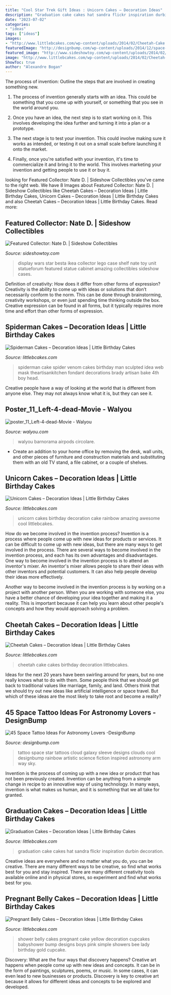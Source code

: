 ```yaml
---
title: "Cool Star Trek Gift Ideas : Unicorn Cakes – Decoration Ideas"
description: "Graduation cake cakes hat sandra flickr inspiration durbin decoration"
date: "2023-07-02"
categories:
- "ideas"
tags: ["ideas"]
images:
- "http://www.littlebcakes.com/wp-content/uploads/2014/02/Cheetah-Cake.jpg"
featuredImage: "http://designbump.com/wp-content/uploads/2014/12/space-star-tattoos-28.jpg"
featured_image: "http://www.sideshowtoy.com/wp-content/uploads/2014/02/collection-room-pic1.jpg"
image: "http://www.littlebcakes.com/wp-content/uploads/2014/02/Cheetah-Cake.jpg"
ShowToc: true
author: "Alexandre Bogan"
---
```



The process of invention: Outline the steps that are involved in creating something new.
1. The process of invention generally starts with an idea. This could be something that you come up with yourself, or something that you see in the world around you.
2. Once you have an idea, the next step is to start working on it. This involves developing the idea further and turning it into a plan or a prototype.

3. The next stage is to test your invention. This could involve making sure it works as intended, or testing it out on a small scale before launching it onto the market.

4. Finally, once you're satisfied with your invention, it's time to commercialize it and bring it to the world. This involves marketing your invention and getting people to use it or buy it.

	

		
looking for Featured Collector: Nate D. | Sideshow Collectibles you've came to the right web. We have 8 Images about Featured Collector: Nate D. | Sideshow Collectibles like Cheetah Cakes – Decoration Ideas | Little Birthday Cakes, Unicorn Cakes – Decoration Ideas | Little Birthday Cakes and also Cheetah Cakes – Decoration Ideas | Little Birthday Cakes. Read more:
		
    
## Featured Collector: Nate D. | Sideshow Collectibles

<img loading=lazy src="http://www.sideshowtoy.com/wp-content/uploads/2014/02/collection-room-pic1.jpg" onerror="this.onerror=null;this.src='https://tse1.mm.bing.net/th?id=OIP.LHbA4FcU9N82_11itzcvkQHaFj&amp;pid=15.1';" alt="Featured Collector: Nate D. | Sideshow Collectibles">

_Source: sideshowtoy.com_

>display wars star besta ikea collector lego case shelf nate toy unit statueforum featured statue cabinet amazing collectibles sideshow cases. 

	

Definition of creativity: How does it differ from other forms of expression?
Creativity is the ability to come up with ideas or solutions that don’t necessarily conform to the norm. This can be done through brainstorming, creativity workshops, or even just spending time thinking outside the box. Creative expression can be found in all forms, but it typically requires more time and effort than other forms of expression.

    
## Spiderman Cakes – Decoration Ideas | Little Birthday Cakes

<img loading=lazy src="http://www.littlebcakes.com/wp-content/uploads/2013/08/Black-Spiderman-Cake.jpg" onerror="this.onerror=null;this.src='https://tse3.mm.bing.net/th?id=OIP.R_lACbncJGtlykccyU3tDAHaJ4&amp;pid=15.1';" alt="Spiderman Cakes – Decoration Ideas | Little Birthday Cakes">

_Source: littlebcakes.com_

>spiderman cake spider venom cakes birthday man sculpted idea web mask theartisankitchen fondant decorations brady artisan bake 4th boy head. 

	

Creative people have a way of looking at the world that is different from anyone else. They may not always know what it is, but they can see it.

    
## Poster_11_Left-4-dead-Movie - Walyou

<img loading=lazy src="https://walyou.com/wp-content/uploads/2012/08/poster_11_Left-4-dead-Movie.jpg" onerror="this.onerror=null;this.src='https://tse3.mm.bing.net/th?id=OIP.-08RiQT83CpQE5upv42wugHaJ3&amp;pid=15.1';" alt="poster_11_Left-4-dead-Movie - Walyou">

_Source: walyou.com_

>walyou barnorama airpods circolare. 

	

- Create an addition to your home office by removing the desk, wall units, and other pieces of furniture and construction materials and substituting them with an old TV stand, a file cabinet, or a couple of shelves.

    
## Unicorn Cakes – Decoration Ideas | Little Birthday Cakes

<img loading=lazy src="http://www.littlebcakes.com/wp-content/uploads/2014/05/Unicorn-Cakes.jpg" onerror="this.onerror=null;this.src='https://tse3.mm.bing.net/th?id=OIP.WsCz1eOUlVoc2uzQpdMdNgHaFe&amp;pid=15.1';" alt="Unicorn Cakes – Decoration Ideas | Little Birthday Cakes">

_Source: littlebcakes.com_

>unicorn cakes birthday decoration cake rainbow amazing awesome cool littlebcakes. 

	

How do we become involved in the invention process?
Invention is a process where people come up with new ideas for products or services. It can be difficult to come up with new ideas, but there are many ways to get involved in the process. There are several ways to become involved in the invention process, and each has its own advantages and disadvantages.
One way to become involved in the invention process is to attend an inventor's mixer. An inventor's mixer allows people to share their ideas with other inventors and potential customers. It can also help people develop their ideas more effectively.

Another way to become involved in the invention process is by working on a project with another person. When you are working with someone else, you have a better chance of developing your idea together and making it a reality. This is important because it can help you learn about other people's concepts and how they would approach solving a problem.

    
## Cheetah Cakes – Decoration Ideas | Little Birthday Cakes

<img loading=lazy src="http://www.littlebcakes.com/wp-content/uploads/2014/02/Cheetah-Cake.jpg" onerror="this.onerror=null;this.src='https://tse4.mm.bing.net/th?id=OIP.5DkrL3y17bu9aMrsV_bzEwHaKS&amp;pid=15.1';" alt="Cheetah Cakes – Decoration Ideas | Little Birthday Cakes">

_Source: littlebcakes.com_

>cheetah cake cakes birthday decoration littlebcakes. 

	

Ideas for the next 20 years have been swirling around for years, but no one really knows what to do with them. Some people think that we should get back to traditional values like marriage, family, and land. Others think that we should try out new ideas like artificial intelligence or space travel. But which of these ideas are the most likely to take root and become a reality?

    
## 45 Space Tattoo Ideas For Astronomy Lovers -DesignBump

<img loading=lazy src="http://designbump.com/wp-content/uploads/2014/12/space-star-tattoos-28.jpg" onerror="this.onerror=null;this.src='https://tse3.mm.bing.net/th?id=OIP.wtUYbXxKbqPiJGCR1-b6jgHaJ6&amp;pid=15.1';" alt="45 Space Tattoo Ideas For Astronomy Lovers -DesignBump">

_Source: designbump.com_

>tattoo space star tattoos cloud galaxy sleeve designs clouds cool designbump rainbow artistic science fiction inspired astronomy arm way sky. 

	

Invention is the process of coming up with a new idea or product that has not been previously created. Invention can be anything from a simple change in recipe to an innovative way of using technology. In many ways, invention is what makes us human, and it is something that we all take for granted.

    
## Graduation Cakes – Decoration Ideas | Little Birthday Cakes

<img loading=lazy src="http://www.littlebcakes.com/wp-content/uploads/2013/08/Graduation-Hat-Cake.jpg" onerror="this.onerror=null;this.src='https://tse1.mm.bing.net/th?id=OIP.jgM4365AVLlNKLt9IofPbAHaJ4&amp;pid=15.1';" alt="Graduation Cakes – Decoration Ideas | Little Birthday Cakes">

_Source: littlebcakes.com_

>graduation cake cakes hat sandra flickr inspiration durbin decoration. 

	

Creative ideas are everywhere and no matter what you do, you can be creative. There are many different ways to be creative, so find what works best for you and stay inspired. There are many different creativity tools available online and in physical stores, so experiment and find what works best for you.

    
## Pregnant Belly Cakes – Decoration Ideas | Little Birthday Cakes

<img loading=lazy src="http://www.littlebcakes.com/wp-content/uploads/2014/01/Pregnant-Belly-Cakes-Pictures.jpg" onerror="this.onerror=null;this.src='https://tse3.mm.bing.net/th?id=OIP.VPN1kEt4y-KvJsQhC56ErgHaJ4&amp;pid=15.1';" alt="Pregnant Belly Cakes – Decoration Ideas | Little Birthday Cakes">

_Source: littlebcakes.com_

>shower belly cakes pregnant cake yellow decoration cupcakes babyshower bump designs boys pink simple showers bee lady birthday gold cupcake. 

	

Discovery: What are the four ways that discovery happens?
Creative art happens when people come up with new ideas and concepts. It can be in the form of paintings, sculptures, poems, or music. In some cases, it can even lead to new businesses or products. Discovery is key to creative art because it allows for different ideas and concepts to be explored and developed.


